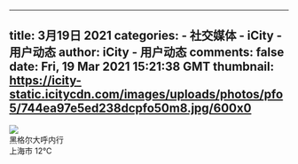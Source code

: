 
---
title: 3月19日 2021
categories: 
    - 社交媒体
    - iCity - 用户动态
author: iCity - 用户动态
comments: false
date: Fri, 19 Mar 2021 15:21:38 GMT
thumbnail: https://icity-static.icitycdn.com/images/uploads/photos/pfo5/744ea97e5ed238dcpfo50m8.jpg/600x0
---

<div>   
<div class="photos oo"><a class="photo-one" href="https://icity.ly/photos/pfo50m8" data-back-pair-on="photo"><img src="https://icity-static.icitycdn.com/images/uploads/photos/pfo5/744ea97e5ed238dcpfo50m8.jpg/600x0" referrerpolicy="no-referrer"></a></div><div class="comment">黑格尔大呼内行</div><span class="location"><i class="fic fic-ic-weather-rain"></i>上海市 12℃</span>  
</div>
            